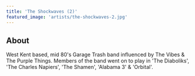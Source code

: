 ```yaml
---
title: 'The Shockwaves (2)'
featured_image: 'artists/the-shockwaves-2.jpg'
---
```


## About

West Kent based, mid 80's Garage Trash band influenced by The Vibes & The Purple Things. Members of the band went on to play in 'The Diaboliks', 'The Charles Napiers', 'The Shamen', 'Alabama 3' & 'Orbital'.
